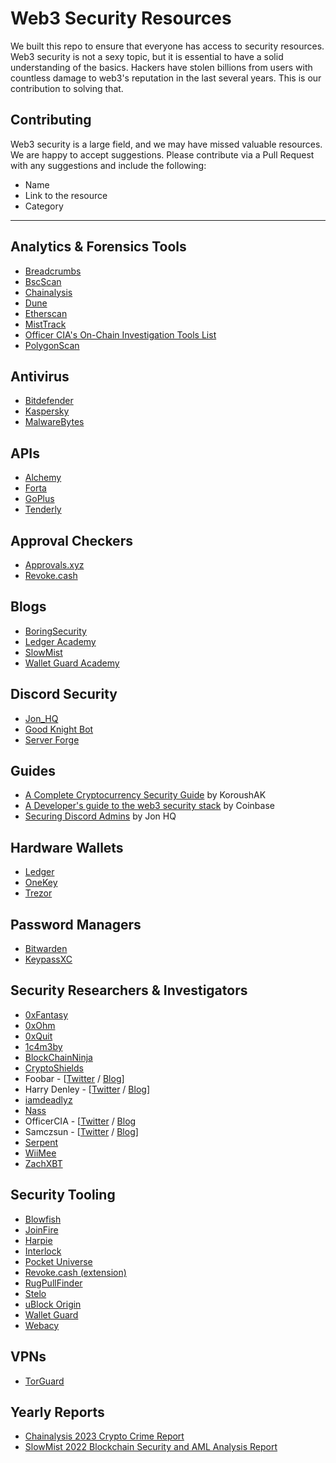 # Web3 Security Resources

We built this repo to ensure that everyone has access to security resources.
Web3 security is not a sexy topic, but it is essential to have a solid understanding of the basics. 
Hackers have stolen billions from users with countless damage to web3's reputation in the last several years. This is our contribution to solving that.

## Contributing
Web3 security is a large field, and we may have missed valuable resources. We are happy to accept suggestions. Please
contribute via a Pull Request with any suggestions and include the following:
- Name
- Link to the resource
- Category

--- 

## Analytics & Forensics Tools
- [Breadcrumbs](https://www.breadcrumbs.app/)
- [BscScan](https://bscscan.com/)
- [Chainalysis](https://www.chainalysis.com/)
- [Dune](https://dune.xyz)
- [Etherscan](https://etherscan.io/)
- [MistTrack](https://misttrack.io/)
- [Officer CIA's On-Chain Investigation Tools List](https://github.com/OffcierCia/On-Chain-Investigations-Tools-List)
- [PolygonScan](https://polygonscan.com/)

## Antivirus
- [Bitdefender](https://www.bitdefender.com/)
- [Kaspersky](https://usa.kaspersky.com/)
- [MalwareBytes](https://www.malwarebytes.com/)

## APIs
- [Alchemy](https://www.alchemy.com/)
- [Forta](https://forta.org/)
- [GoPlus](https://gopluslabs.io/)
- [Tenderly](https://tenderly.co/)

## Approval Checkers
- [Approvals.xyz](https://approvals.xyz)
- [Revoke.cash](https://revoke.cash)

## Blogs
- [BoringSecurity](https://twitter.com/BoringSecDAO)
- [Ledger Academy](https://www.ledger.com/academy)
- [SlowMist](https://slowmist.medium.com/)
- [Wallet Guard Academy](https://walletguard.com/academy)

## Discord Security
- [Jon_HQ](https://jonhq.com/)
- [Good Knight Bot](https://twitter.com/goodknightbot)
- [Server Forge](https://twitter.com/Server_Forge)

## Guides
- [A Complete Cryptocurrency Security Guide](https://medium.com/@koroushak94/a-complete-cryptocurrency-security-guide-e2b3725e2bab) by KoroushAK
- [A Developer's guide to the web3 security stack](https://www.coinbase.com/blog/a-developers-guide-to-the-web3-security-stack) by Coinbase
- [Securing Discord Admins](https://jonhq.com/securing-discord-admins/) by Jon HQ

## Hardware Wallets
- [Ledger](https://www.ledger.com/)
- [OneKey](https://www.onekey.so/)
- [Trezor](https://trezor.io/)

## Password Managers
- [Bitwarden](https://bitwarden.com/)
- [KeypassXC](https://keepassxc.org/)

## Security Researchers & Investigators
- [0xFantasy](https://twitter.com/0xFantasy)
- [0xOhm](https://twitter.com/TheMindOfOhm)
- [0xQuit](https://twitter.com/0xQuit)
- [1c4m3by](https://twitter.com/1c4m3by)
- [BlockChainNinja](https://twitter.com/YouMakinMeCrzy)
- [CryptoShields](https://twitter.com/cryptoShields)
- Foobar - [[Twitter](https://twitter.com/0xfoobar) / [Blog](https://0xfoobar.substack.com/)] 
- Harry Denley - [[Twitter](https://twitter.com/sniko_) / [Blog](https://harrydenley.com/)] 
- [iamdeadlyz](https://twitter.com/Iamdeadlyz)
- [Nass](https://twitter.com/nassyweazy)
- OfficerCIA - [[Twitter](https://twitter.com/officer_cia) / [Blog](https://officercia.mirror.xyz/)
- Samczsun - [[Twitter](https://twitter.com/samczsun) / [Blog](https://samczsun.com/)]
- [Serpent](https://twitter.com/Serpent)
- [WiiMee](https://twitter.com/Wii_Mee)
- [ZachXBT](https://twitter.com/zachxbt)

## Security Tooling
- [Blowfish](https://blowfish.xyz/)
- [JoinFire](https://www.joinfire.xyz/)
- [Harpie](https://harpie.io)
- [Interlock](https://www.interlock.network/)
- [Pocket Universe](https://www.pocketuniverse.app/)
- [Revoke.cash (extension)](https://revoke.cash/extension)
- [RugPullFinder](https://www.rugpullfinder.io/)
- [Stelo](https://stelolabs.com/)
- [uBlock Origin](https://chrome.google.com/webstore/detail/ublock-origin/cjpalhdlnbpafiamejdnhcphjbkeiagm?hl=en)
- [Wallet Guard](https://walletguard.app)
- [Webacy](https://www.webacy.com/)

## VPNs
- [TorGuard](https://torguard.net/)

## Yearly Reports
- [Chainalysis 2023 Crypto Crime Report](https://go.chainalysis.com/2023-crypto-crime-report.html)
- [SlowMist 2022 Blockchain Security and AML Analysis Report](https://www.slowmist.com/report/2022-Blockchain-Security-and-AML-Analysis-Annual-Report(EN).pdf)
 
